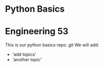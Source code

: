 # Python Basics

# Engineering 53

This is our python basics repo.
git
We will add:
- 'add topics'
- 'another topic'
